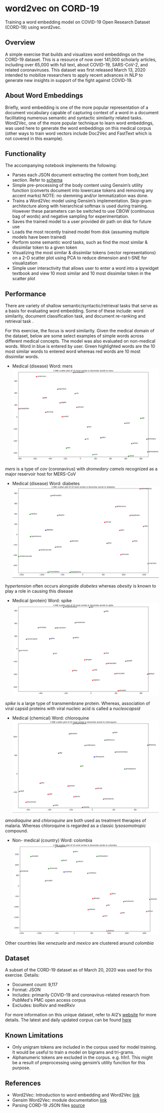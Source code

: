 # word2vec on CORD-19
Training a word embedding model on COVID-19 Open Research Dataset (CORD-19) using word2vec.

## Overview
A simple exercise that builds and visualizes word embeddings on the CORD-19 dataset. This is a resource of now over 141,000 scholarly articles, including over 65,000 with full text, about COVID-19, SARS-CoV-2, and related coronaviruses. This dataset was first released March 13, 2020 intended to mobilize researchers to apply recent advances in NLP to generate new insights in support of the fight against COVID-19.

## About Word Embeddings
Briefly, word embedding is one of the more popular representation of a document vocabulary capable of capturing context of a word in a document facilitating numerous semantic and syntactic similarity related tasks.
Word2Vec, one of the more popular technique to learn word embeddings, was used here to generate the word embeddings on this medical corpus (other ways to train word vectors include Doc2Vec and FastText which is not covered in this example).

## Functionality
The accompanying notebook implements the following: 

- Parses each JSON document extracting the content from body_text section. Refer to [schema](https://www.kaggle.com/allen-institute-for-ai/CORD-19-research-challenge?select=json_schema.txt)
- Simple pre-processing of the body content using Gensim’s utility function (converts document into lowercase tokens and removing any accent marks) NOTE: no stemming and/or lemmatization was done.  
- Trains a Word2Vec model using Gensim’s implementation. Skip-gram architecture along with hierarchical softmax is used during training. However these parameters can be switched to use CBOW (continuous bag of words) and negative sampling for experimentation.
- Saves the trained model to a user provided dir path on disk for future use
- Loads the most recently trained model from disk (assuming multiple models have been trained)
- Perform some semantic word tasks, such as find the most similar & dissimilar token to a given token
- Visualizing the most similar & dissimilar tokens (vector representations) on a 2-D scatter plot using  PCA to reduce dimension and t-SNE for visualization
- Simple user interactivity that allows user to enter a word into a ipywidget textbook and view 10 most similar and 10 most dissimilar token in the scatter plot  

## Performance
There are variety of shallow semantic/syntactic/retrieval tasks that serve as a basis for evaluating word embedding. Some of these include: word similarity, document classification task, and document re-ranking and retrieval task .

For this exercise, the focus is word similarity. Given the medical domain of the dataset, below are some select examples of simple words across different medical concepts. The model was also evaluated on non-medical words. Word in blue is entered by user. Green highlighted words are the 10 most similar words to  entered word whereas red words are 10 most dissimilar words.

* Medical (disease)
Word: mers
![Alt Text](https://github.com/shanerai/word2vec-cord19/blob/master/images/disease%20example%20mers.jpg "mers")

*mers* is a type of *cov* (coronavirus) with *dromedary* *camels* recognized as a major reservoir host for MERS-CoV



* Medical (disease)
Word: diabetes
![Alt Text](https://github.com/shanerai/word2vec-cord19/blob/master/images/disease%20example%20diabetes.jpg "diabetes")

*hypertension* often occurs alongside *diabetes* whereas *obesity* is known to play a role in causing this disease

* Medical (protein)
Word: spike
![Alt Text](https://github.com/shanerai/word2vec-cord19/blob/master/images/protein%20example%20spike.jpg "spike")

*spike* is a large type of transmembrane protein. Whereas, association of viral capsid proteins with viral nucleic acid is called a *nucleocapsid*


* Medical (chemical)
Word: chloroquine
![Alt Text](https://github.com/shanerai/word2vec-cord19/blob/master/images/chemical%20example%20chloroquine.jpg "chloroquine")

*amodiaquine* and *chloroquine* are both used as treatment therapies of malaria. Whereas chloroquine is regarded as a classic *lysosomotropic* compound.



* Non- medical (country)
Word: colombia
![Alt Text](https://github.com/shanerai/word2vec-cord19/blob/master/images/country%20example%20colombia.jpg "colombia")
 
Other countries like *venezuela* and *mexico* are clustered around *colombia*


## Dataset
A subset of the CORD-19 dataset as of March 20, 2020 was used for this exercise.
Details:
* Document count: 9,117
* Format: JSON
* Includes: primarily COVID-19 and coronavirus-related research from PubMed's PMC open access corpus
* Excludes: bioRxiv and medRxiv

For more information on this unique dataset, refer to AI2’s [website](https://www.semanticscholar.org/cord19) for more details.
The latest and daily updated corpus can be found [here](https://www.semanticscholar.org/cord19/download)

## Known Limitations
* Only unigram tokens are included in the corpus used for model training. It would be useful to train a model on bigrams and tri-grams.
* Alphanumeric tokens are excluded in the corpus. e.g. h1n1. This might be a result of preprocessing using gensim’s utility function for this purpose.

## References
* Word2Vec: Introduction to word embedding and Word2Vec [link](https://towardsdatascience.com/introduction-to-word-embedding-and-word2vec-652d0c2060fa)
* Gensim Word2Vec: module documentation [link](https://radimrehurek.com/gensim/models/word2vec.html)
* Parsing CORD-19 JSON files [source](https://www.kaggle.com/xhlulu/cord-19-eda-parse-json-and-generate-clean-csv)
